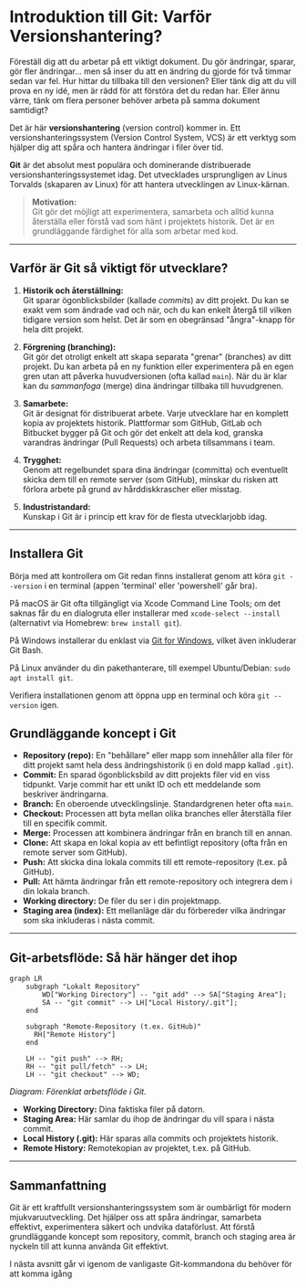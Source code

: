 # Introduktion till Git: Varför Versionshantering?

Föreställ dig att du arbetar på ett viktigt dokument. Du gör ändringar, sparar, gör fler ändringar... men så inser du att en ändring du gjorde för två timmar sedan var fel. Hur hittar du tillbaka till den versionen? Eller tänk dig att du vill prova en ny idé, men är rädd för att förstöra det du redan har. Eller ännu värre, tänk om flera personer behöver arbeta på samma dokument samtidigt?

Det är här **versionshantering** (version control) kommer in. Ett versionshanteringssystem (Version Control System, VCS) är ett verktyg som hjälper dig att spåra och hantera ändringar i filer över tid.

**Git** är det absolut mest populära och dominerande distribuerade versionshanteringssystemet idag. Det utvecklades ursprungligen av Linus Torvalds (skaparen av Linux) för att hantera utvecklingen av Linux-kärnan.

> **Motivation:**  
> Git gör det möjligt att experimentera, samarbeta och alltid kunna återställa eller förstå vad som hänt i projektets historik. Det är en grundläggande färdighet för alla som arbetar med kod.

---

## Varför är Git så viktigt för utvecklare?

1. **Historik och återställning:**  
   Git sparar ögonblicksbilder (kallade *commits*) av ditt projekt. Du kan se exakt vem som ändrade vad och när, och du kan enkelt återgå till vilken tidigare version som helst. Det är som en obegränsad "ångra"-knapp för hela ditt projekt.

2. **Förgrening (branching):**  
   Git gör det otroligt enkelt att skapa separata "grenar" (branches) av ditt projekt. Du kan arbeta på en ny funktion eller experimentera på en egen gren utan att påverka huvudversionen (ofta kallad `main`). När du är klar kan du *sammanfoga* (merge) dina ändringar tillbaka till huvudgrenen.

3. **Samarbete:**  
   Git är designat för distribuerat arbete. Varje utvecklare har en komplett kopia av projektets historik. Plattformar som GitHub, GitLab och Bitbucket bygger på Git och gör det enkelt att dela kod, granska varandras ändringar (Pull Requests) och arbeta tillsammans i team.

4. **Trygghet:**  
   Genom att regelbundet spara dina ändringar (committa) och eventuellt skicka dem till en remote server (som GitHub), minskar du risken att förlora arbete på grund av hårddiskkrascher eller misstag.

5. **Industristandard:**  
   Kunskap i Git är i princip ett krav för de flesta utvecklarjobb idag.

---

## Installera Git

Börja med att kontrollera om Git redan finns installerat genom att köra `git --version` i en terminal (appen 'terminal' eller 'powershell' går bra). 

På macOS är Git ofta tillgängligt via Xcode Command Line Tools; om det saknas får du en dialogruta eller installerar med `xcode-select --install` (alternativt via Homebrew: `brew install git`). 

På Windows installerar du enklast via [Git for Windows](https://git-scm.com/download/win), vilket även inkluderar Git Bash. 

På Linux använder du din pakethanterare, till exempel Ubuntu/Debian: `sudo apt install git`.

Verifiera installationen genom att öppna upp en terminal och köra `git --version` igen.

## Grundläggande koncept i Git

- **Repository (repo):** En "behållare" eller mapp som innehåller alla filer för ditt projekt samt hela dess ändringshistorik (i en dold mapp kallad `.git`).
- **Commit:** En sparad ögonblicksbild av ditt projekts filer vid en viss tidpunkt. Varje commit har ett unikt ID och ett meddelande som beskriver ändringarna.
- **Branch:** En oberoende utvecklingslinje. Standardgrenen heter ofta `main`.
- **Checkout:** Processen att byta mellan olika branches eller återställa filer till en specifik commit.
- **Merge:** Processen att kombinera ändringar från en branch till en annan.
- **Clone:** Att skapa en lokal kopia av ett befintligt repository (ofta från en remote server som GitHub).
- **Push:** Att skicka dina lokala commits till ett remote-repository (t.ex. på GitHub).
- **Pull:** Att hämta ändringar från ett remote-repository och integrera dem i din lokala branch.
- **Working directory:** De filer du ser i din projektmapp.
- **Staging area (index):** Ett mellanläge där du förbereder vilka ändringar som ska inkluderas i nästa commit.

---

## Git-arbetsflöde: Så här hänger det ihop

```mermaid
graph LR
    subgraph "Lokalt Repository"
        WD["Working Directory"] -- "git add" --> SA["Staging Area"];
        SA -- "git commit" --> LH["Local History/.git"];
    end

    subgraph "Remote-Repository (t.ex. GitHub)"
      RH["Remote History"]
    end

    LH -- "git push" --> RH;
    RH -- "git pull/fetch" --> LH;
    LH -- "git checkout" --> WD;
```
*Diagram: Förenklat arbetsflöde i Git.*

- **Working Directory:** Dina faktiska filer på datorn.
- **Staging Area:** Här samlar du ihop de ändringar du vill spara i nästa commit.
- **Local History (.git):** Här sparas alla commits och projektets historik.
- **Remote History:** Remotekopian av projektet, t.ex. på GitHub.

---

## Sammanfattning

Git är ett kraftfullt versionshanteringssystem som är oumbärligt för modern mjukvaruutveckling. Det hjälper oss att spåra ändringar, samarbeta effektivt, experimentera säkert och undvika dataförlust. Att förstå grundläggande koncept som repository, commit, branch och staging area är nyckeln till att kunna använda Git effektivt.

I nästa avsnitt går vi igenom de vanligaste Git-kommandona du behöver för att komma igång
